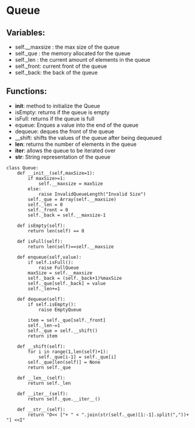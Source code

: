 # Queue
## Variables:
- self.__maxsize : the max size of the queue
- self._que : the memory allocated for the queue
- self._len : the current amount of elements in the queue
- self._front: current front of the queue
- self._back: the back of the queue
## Functions:
- __init__: method to initialize the Queue
- isEmpty: returns if the queue is empty
- isFull: returns if the queue is full
- equeue: Enques a value into the end of the queue
- dequeue: deques the front of the queue
- __shift: shifts the values of the queue after being dequeued
- __len__: returns the number of elements in the queue
- __iter__: allows the queue to be iterated over
- __str__: String representation of the queue
```
class Queue:
    def __init__(self,maxSize=1):
        if maxSize>=1:
            self.__maxsize = maxSize
        else:
            raise InvalidQueueLength("Invalid Size")
        self._que = Array(self.__maxsize)
        self._len = 0
        self._front = 0
        self._back = self.__maxsize-1
    
    def isEmpty(self):
        return len(self) == 0
    
    def isFull(self):
        return len(self)==self.__maxsize
    
    def enqueue(self,value):
        if self.isFull():
            raise FullQueue
        maxSize = self.__maxsize
        self._back = (self._back+1)%maxSize
        self._que[self._back] = value
        self._len+=1        
        
    def dequeue(self):
        if self.isEmpty(): 
            raise EmptyQueue
        
        item = self._que[self._front]
        self._len-=1
        self._que = self.__shift()
        return item
    
    def __shift(self):
        for i in range(1,len(self)+1):
            self._que[i-1] = self._que[i]
        self._que[len(self)] = None
        return self._que
        
    def __len__(self):
        return self._len
        
    def __iter__(self):
        return self._que.__iter__()
    
    def __str__(self):
        return "O<< ["+ " < ".join(str(self._que)[1:-1].split(","))+ "] <<I"
```
